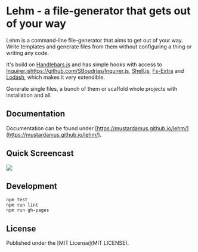 # Lehm - a file-generator that gets out of your way

Lehm is a command-line file-generator that aims to get out of your way. Write
templates and generate files from them without configuring a thing or writing
any code.

It's build on [Handlebars.js](http://handlebarsjs.com) and has simple hooks
with access to [Inquirer.js]()https://github.com/SBoudrias/Inquirer.js,
[Shell.js](https://github.com/shelljs/shelljs),
[Fs-Extra](https://github.com/jprichardson/node-fs-extra) and
[Lodash](https://lodash.com/docs), which makes it very extendible.

Generate single files, a bunch of them or scaffold whole projects with
installation and all.

## Documentation

Documentation can be found under
[https://mustardamus.github.io/lehm/](https://mustardamus.github.io/lehm/).

## Quick Screencast

![](http://g.recordit.co/jBApEMMAI3.gif)

## Development

    npm test
    npm run lint
    npm run gh-pages

## License

Published under the [MIT License](MIT LICENSE).
